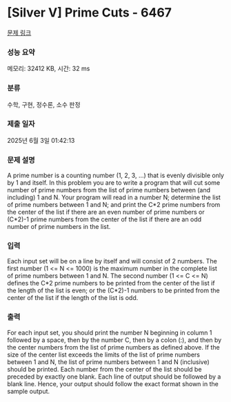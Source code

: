 # [Silver V] Prime Cuts - 6467 

[문제 링크](https://www.acmicpc.net/problem/6467) 

### 성능 요약

메모리: 32412 KB, 시간: 32 ms

### 분류

수학, 구현, 정수론, 소수 판정

### 제출 일자

2025년 6월 3일 01:42:13

### 문제 설명

<p>A prime number is a counting number (1, 2, 3, ...) that is evenly divisible only by 1 and itself. In this problem you are to write a program that will cut some number of prime numbers from the list of prime numbers between (and including) 1 and N. Your program will read in a number N; determine the list of prime numbers between 1 and N; and print the C*2 prime numbers from the center of the list if there are an even number of prime numbers or (C*2)-1 prime numbers from the center of the list if there are an odd number of prime numbers in the list. </p>

### 입력 

 <p>Each input set will be on a line by itself and will consist of 2 numbers. The first number (1 <= N <= 1000) is the maximum number in the complete list of prime numbers between 1 and N. The second number (1 <= C <= N) defines the C*2 prime numbers to be printed from the center of the list if the length of the list is even; or the (C*2)-1 numbers to be printed from the center of the list if the length of the list is odd. </p>

### 출력 

 <p>For each input set, you should print the number N beginning in column 1 followed by a space, then by the number C, then by a colon (:), and then by the center numbers from the list of prime numbers as defined above. If the size of the center list exceeds the limits of the list of prime numbers between 1 and N, the list of prime numbers between 1 and N (inclusive) should be printed. Each number from the center of the list should be preceded by exactly one blank. Each line of output should be followed by a blank line. Hence, your output should follow the exact format shown in the sample output. </p>

